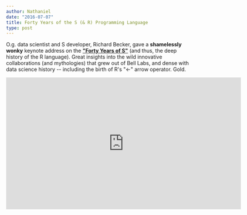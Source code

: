 ```yaml
---
author: Nathaniel
date: "2016-07-07"
title: Forty Years of the S (& R) Programming Language
type: post
---
```


O.g. data scientist and S developer, Richard Becker, gave a <strong>shamelessly wonky</strong> keynote address on the <strong><a href="https://channel9.msdn.com/Events/useR-international-R-User-conference/useR2016/Forty-years-of-S">"Forty Years of S"</a></strong> (and thus, the deep history of the R language). Great insights into the wild innovative collaborations (and mythologies) that grew out of Bell Labs, and dense with data science history -- including the birth of R's "<-" arrow operator. Gold.


<iframe src="https://channel9.msdn.com/Events/useR-international-R-User-conference/useR2016/Forty-years-of-S/player?format=html5" width="640" height="360" allowFullScreen frameBorder="0"></iframe>